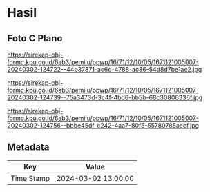 # Hasil

## Foto C Plano

https://sirekap-obj-formc.kpu.go.id/6ab3/pemilu/ppwp/16/71/12/10/05/1671121005007-20240302-124722--44b37871-ac6d-4788-ac36-54d8d7be1ae2.jpg

https://sirekap-obj-formc.kpu.go.id/6ab3/pemilu/ppwp/16/71/12/10/05/1671121005007-20240302-124739--75a3473d-3c4f-4bd6-bb5b-68c30806336f.jpg

https://sirekap-obj-formc.kpu.go.id/6ab3/pemilu/ppwp/16/71/12/10/05/1671121005007-20240302-124756--bbbe45df-c242-4aa7-80f5-55780785aecf.jpg


## Metadata

| Key        | Value               |
| ---------- | ------------------- |
| Time Stamp | 2024-03-02 13:00:00 |



